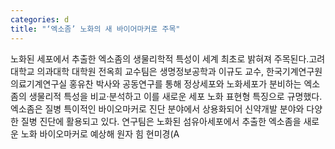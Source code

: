 ```yaml
---
categories: d
title: "‘엑소좀’ 노화의 새 바이어마커로 주목"
---
```

노화된 세포에서 추출한 엑소좀의 생물리학적 특성이 세계 최초로 밝혀져 주목된다.고려대학교 의과대학 대학원 전옥희 교수팀은 생명정보공학과 이규도 교수, 한국기계연구원 의료기계연구실 홍유찬 박사와 공동연구를 통해 정상세포와 노화세포가 분비하는 엑소좀의 생물리적 특성을 비교·분석하고 이를 새로운 세포 노화 표현형 특징으로 규명했다.엑소좀은 질병 특이적인 바이오마커로 진단 분야에서 상용화되어 신약개발 분야와 다양한 질병 진단에 활용되고 있다. 연구팀은 노화된 섬유아세포에서 추출한 엑소좀을 새로운 노화 바이오마커로 예상해 원자 힘 현미경(A